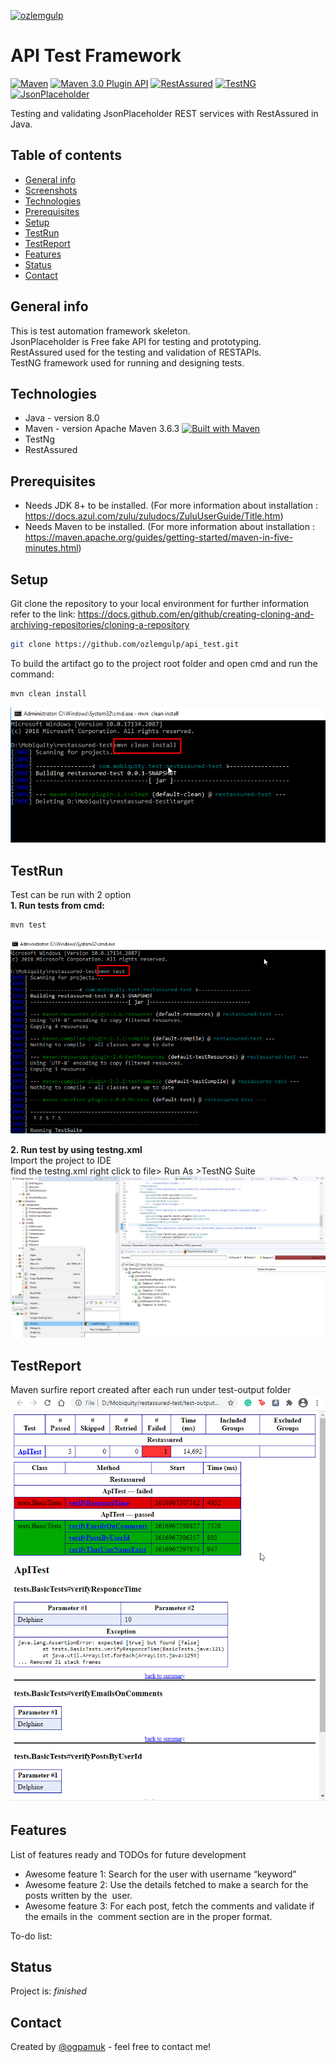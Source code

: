 [![ozlemgulp](https://circleci.com/gh/ozlemgulp/api_test.svg?style=svg)](https://app.circleci.com/pipelines/github/ozlemgulp/api_test)
# API Test Framework
[![Maven](https://img.shields.io/badge/maven-documentation-blue.svg?style=for-the-badge)](https://maven.apache.org/)
[![Maven 3.0 Plugin API](https://img.shields.io/badge/maven%20site-documentation-blue.svg?style=for-the-badge)](https://maven.apache.org/surefire/)
[![RestAssured](https://img.shields.io/badge/RestAssured-documentation-green.svg?style=for-the-badge)](https://rest-assured.io/)
[![TestNG](https://img.shields.io/badge/TestNG-documentation-orange.svg?style=for-the-badge)](https://testng.org/doc/)
[![JsonPlaceholder](https://img.shields.io/badge/JsonPlaceholder-website-yellow.svg?style=for-the-badge)](https://jsonplaceholder.typicode.com/)

Testing and validating JsonPlaceholder REST services with RestAssured in Java.<br/>

## Table of contents
* [General info](#general-info)
* [Screenshots](#screenshots)
* [Technologies](#technologies)
* [Prerequisites](#prerequisites)
* [Setup](#setup)
* [TestRun](testrun)
* [TestReport](#testreport)
* [Features](#features)
* [Status](#status)
* [Contact](#contact)

## General info
This is test automation framework skeleton.<br/>
JsonPlaceholder is Free fake API for testing and prototyping.<br/>
RestAssured used for the testing and validation of RESTAPIs.<br/>
TestNG framework used for running and designing tests.<br/>

## Technologies
* Java - version 8.0<br/>
* Maven  - version Apache Maven 3.6.3 [![Built with Maven](http://maven.apache.org/images/logos/maven-feather.png)](https://maven.apache.org/surefire/)<br/>
* TestNg<br/>
* RestAssured<br/>
## Prerequisites
* Needs JDK 8+ to be installed. (For more information about installation : https://docs.azul.com/zulu/zuludocs/ZuluUserGuide/Title.htm)
* Needs Maven to be installed. (For more information about installation : https://maven.apache.org/guides/getting-started/maven-in-five-minutes.html)

## Setup
Git clone the repository to your local environment for further information refer to the link: https://docs.github.com/en/github/creating-cloning-and-archiving-repositories/cloning-a-repository
```bash
git clone https://github.com/ozlemgulp/api_test.git
```
To build the artifact go to the project root folder and open cmd and run the command:
```bash
mvn clean install
```
![Setup](./img/buildproject.png)
## TestRun
Test can be run with 2 option<br/>
**1. Run tests from  cmd:**<br/>
```bash
mvn test
```
![TestRun](./img/maventest.png)


**2. Run test by using testng.xml**<br/>
Import the project to IDE<br/>
find the testng.xml right click to file> Run As >TestNG Suite
![TestRun](./img/testRun.png)
## TestReport
Maven surfire report created after each run under test-output folder<br/>
![TestReport](./img/testoutput.png)

## Features
List of features ready and TODOs for future development
* Awesome feature 1: Search for the user with username “​keyword​”
* Awesome feature 2: Use the details fetched to make a search for the posts written by the 
user.
* Awesome feature 3: For each post, fetch the comments and validate if the emails in the 
comment section are in the proper format.

To-do list:

## Status
Project is:  _finished_

## Contact
Created by [@ogpamuk](https://github.com/ozlemgulp) - feel free to contact me!
